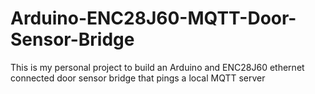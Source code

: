 # Arduino-ENC28J60-MQTT-Door-Sensor-Bridge
This is my personal project to build an Arduino and ENC28J60 ethernet connected door sensor bridge that pings a local MQTT server
